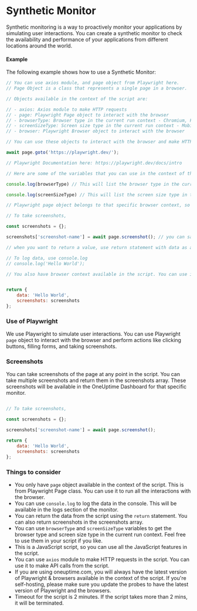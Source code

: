 # Synthetic Monitor

Synthetic monitoring is a way to proactively monitor your applications by simulating user interactions. You can create a synthetic monitor to check the availability and performance of your applications from different locations around the world.

#### Example

The following example shows how to use a Synthetic Monitor:

```javascript
// You can use axios module, and page object from Playwright here.
// Page Object is a class that represents a single page in a browser.

// Objects available in the context of the script are:

// - axios: Axios module to make HTTP requests
// - page: Playwright Page object to interact with the browser
// - browserType: Browser type in the current run context - Chromium, Firefox, Webkit
// - screenSizeType: Screen size type in the current run context - Mobile, Tablet, Desktop
// - browser: Playwright Browser object to interact with the browser

// You can use these objects to interact with the browser and make HTTP requests.

await page.goto('https://playwright.dev/');

// Playwright Documentation here: https://playwright.dev/docs/intro

// Here are some of the variables that you can use in the context of the monitored object:

console.log(browserType) // This will list the browser type in the current run context - Chromium, Firefox, Webkit

console.log(screenSizeType) // This will list the screen size type in the current run context - Mobile, Tablet, Desktop

// Playwright page object belongs to that specific browser context, so you can use it to interact with the browser.

// To take screenshots,

const screenshots = {};

screenshots['screenshot-name'] = await page.screenshot(); // you can save multiple screenshots and have them with different names.

// when you want to return a value, use return statement with data as a prop. You can also add screenshots in the screenshots array.

// To log data, use console.log
// console.log('Hello World');

// You also have browser context available in the script. You can use it to interact with the browser if you need to (for example, to create a new page or dealing with popups).


return {
    data: 'Hello World',
    screenshots: screenshots 
};
```

### Use of Playwright

We use Playwright to simulate user interactions. You can use Playwright `page` object to interact with the browser and perform actions like clicking buttons, filling forms, and taking screenshots. 

### Screenshots

You can take screenshots of the page at any point in the script. You can take multiple screenshots and return them in the screenshots array. These screenshots will be available in the OneUptime Dashboard for that specific monitor.

```javascript

// To take screenshots,

const screenshots = {};

screenshots['screenshot-name'] = await page.screenshot();

return {
    data: 'Hello World',
    screenshots: screenshots 
};

```

### Things to consider

- You only have `page` object available in the context of the script. This is from Playwright Page class. You can use it to run all the interactions with the browser.
- You can use `console.log` to log the data in the console. This will be available in the logs section of the monitor.
- You can return the data from the script using the `return` statement. You can also return screenshots in the screenshots array.
- You can use `browserType` and `screenSizeType` variables to get the browser type and screen size type in the current run context. Feel free to use them in your script if you like. 
- This is a JavaScript script, so you can use all the JavaScript features in the script.
- You can use `axios` module to make HTTP requests in the script. You can use it to make API calls from the script.
- If you are using oneuptime.com, you will always have the latest version of Playwright & browsers available in the context of the script. If you're self-hosting, please make sure you update the probes to have the latest version of Playwright and the browsers. 
- Timeout for the script is 2 minutes. If the script takes more than 2 mins, it will be terminated.